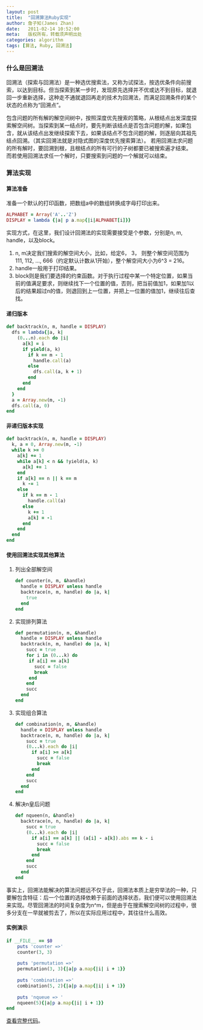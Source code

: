 ```yaml
---
layout: post
title:  "回溯算法Ruby实现"
author: 詹子知(James Zhan)
date:   2011-02-14 10:52:00
meta:   版权所有，转载须声明出处
categories: algorithm
tags: [算法, Ruby, 回溯法]
---
```


### 什么是回溯法
回溯法（探索与回溯法）是一种选优搜索法，又称为试探法，按选优条件向前搜索，以达到目标。但当探索到某一步时，发现原先选择并不优或达不到目标，就退回一步重新选择，这种走不通就退回再走的技术为回溯法，而满足回溯条件的某个状态的点称为“回溯点”。

包含问题的所有解的解空间树中，按照深度优先搜索的策略，从根结点出发深度探索解空间树。当探索到某一结点时，要先判断该结点是否包含问题的解，如果包含，就从该结点出发继续探索下去，如果该结点不包含问题的解，则逐层向其祖先结点回溯。（其实回溯法就是对隐式图的深度优先搜索算法）。 若用回溯法求问题的所有解时，要回溯到根，且根结点的所有可行的子树都要已被搜索遍才结束。 而若使用回溯法求任一个解时，只要搜索到问题的一个解就可以结束。

### 算法实现

#### 算法准备

准备一个默认的打印函数，把数组a中的数组转换成字母打印出来。

~~~ruby
ALPHABET = Array('A'..'Z')                       
DISPLAY = lambda {|a| p a.map{|i|ALPHABET[i]}}   
~~~

实现方式，在这里，我们设计回溯法的实现需要接受是个参数，分别是n, m, handle，以及block。

1. n, m决定我们搜索的解空间大小，比如，给定6， 3， 则整个解空间范围为111, 112, ..., 666（约定默认计数从1开始），整个解空间大小为6^3 = 216。
2. handle一般用于打印结果。
3. block则是我们要选择的约束函数。对于执行过程中某一个特定位置，如果当前的值满足要求，则继续找下一个位置的值，否则，把当前值加1，如果加1以后的结果超过n的值，则退回到上一位置，并把上一位置的值加1，继续往后查找。

#### 递归版本

~~~ruby
def backtrack(n, m, handle = DISPLAY) 
  dfs = lambda{|a, k|              
    (0...n).each do |i|               
      a[k] = i                        
      if yield(a, k)                  
        if k == m - 1                 
          handle.call(a)              
        else                          
          dfs.call(a, k + 1)          
        end                           
      end                             
    end                               
  }                                   
  a = Array.new(m, -1)                
  dfs.call(a, 0)                      
end                                   
~~~

#### 非递归版本实现

~~~ruby
def backtrack(n, m, handle = DISPLAY)  
  k, a = 0, Array.new(m, -1)           
  while k >= 0                         
    a[k] += 1                          
    while a[k] < n && !yield(a, k)     
      a[k] += 1                        
    end                                
    if a[k] == n || k == m             
      k -= 1                           
    else                               
      if k == m - 1                    
        handle.call(a)                 
      else                             
        k += 1                         
        a[k] = -1                      
      end                              
    end                                
  end                                  
end                                    
~~~

#### 使用回溯法实现其他算法

1. 列出全部解空间

    ~~~ruby
    def counter(n, m, &handle)             
      handle = DISPLAY unless handle       
      backtrace(n, m, handle) do |a, k|    
        true                               
      end                                  
    end                                    
    ~~~

2. 实现排列算法

    ~~~ruby
    def permutation(n, m, &handle)                       
      handle = DISPLAY unless handle                     
      backtrack(n, m, handle) do |a, k|                  
        succ = true                                      
        for i in (0...k) do                              
         if a[i] == a[k]                                 
           succ = false                                  
           break                                         
         end                                             
        end                                              
        succ                                             
      end                                                
    end
    ~~~                                                  

3. 实现组合算法  
  
    ~~~ruby                                                     
    def combination(n, m, &handle)                       
      handle = DISPLAY unless handle                     
      backtrace(n, m, handle) do |a, k|                  
        succ = true                                      
        (0...k).each do |i|                              
          if a[i] >= a[k]                                
            succ = false                                 
            break                                        
          end                                            
        end                                              
        succ                                             
      end                                                
    end                                                  
    ~~~
    
4. 解决n皇后问题 

    ~~~ruby                                                     
    def nqueen(n, &handle)                               
      backtrace(n, n, handle) do |a, k|                  
        succ = true                                      
        (0...k).each do |i|                              
          if a[i] == a[k] || (a[i] - a[k]).abs == k - i  
            succ = false                                 
            break                                        
          end                                            
        end                                              
        succ                                             
      end                                                
    end                                                  
    ~~~
    
事实上，回溯法能解决的算法问题远不仅于此，回溯法本质上是穷举法的一种，只要解包含特征：后一个位置的选择依赖于前面的选择状态，我们便可以使用回溯法来实现。尽管回溯法的时间复杂度为n^m，但是由于在搜索解空间树的过程中，很多分支在一早就被剪去了，所以在实际应用过程中，其往往什么高效。

#### 实例演示

~~~ruby
if __FILE__ == $0   
    puts 'counter =>'                              
    counter(3, 3)                                  
                                                   
    puts 'permutation =>'                          
    permutation(3, 3){|a|p a.map{|i| i + 1}}       
                                                   
    puts 'combination =>'                          
    combination(5, 2){|a|p a.map{|i| i + 1}}       
                                                   
    puts 'nqueue => '                              
    nqueen(5){|a|p a.map{|i| i + 1}}   
end                                                
~~~

[查看完整代码](https://github.com/jameszhan/rhea/blob/master/codes/ruby/algorithm/backtracking.rb)。

